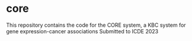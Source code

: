 # core
This repository contains the code for the CORE system, a KBC system for gene expression-cancer associations
Submitted to ICDE 2023

